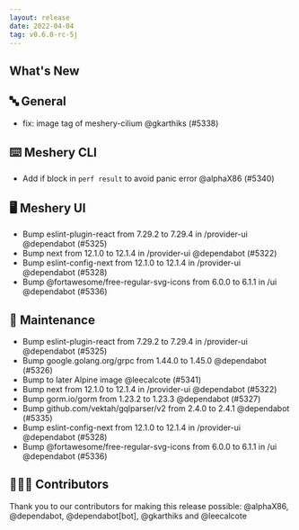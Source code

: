 ```yaml
---
layout: release
date: 2022-04-04
tag: v0.6.0-rc-5j
---
```


## What's New
## 🔤 General
- fix: image tag of meshery-cilium @gkarthiks (#5338)

## ⌨️ Meshery CLI

- Add if block in `perf result` to avoid panic error @alphaX86 (#5340)

## 🖥 Meshery UI

- Bump eslint-plugin-react from 7.29.2 to 7.29.4 in /provider-ui @dependabot (#5325)
- Bump next from 12.1.0 to 12.1.4 in /provider-ui @dependabot (#5322)
- Bump eslint-config-next from 12.1.0 to 12.1.4 in /provider-ui @dependabot (#5328)
- Bump @fortawesome/free-regular-svg-icons from 6.0.0 to 6.1.1 in /ui @dependabot (#5336)

## 🧰 Maintenance

- Bump eslint-plugin-react from 7.29.2 to 7.29.4 in /provider-ui @dependabot (#5325)
- Bump google.golang.org/grpc from 1.44.0 to 1.45.0 @dependabot (#5326)
- Bump to later Alpine image @leecalcote (#5341)
- Bump next from 12.1.0 to 12.1.4 in /provider-ui @dependabot (#5322)
- Bump gorm.io/gorm from 1.23.2 to 1.23.3 @dependabot (#5327)
- Bump github.com/vektah/gqlparser/v2 from 2.4.0 to 2.4.1 @dependabot (#5335)
- Bump eslint-config-next from 12.1.0 to 12.1.4 in /provider-ui @dependabot (#5328)
- Bump @fortawesome/free-regular-svg-icons from 6.0.0 to 6.1.1 in /ui @dependabot (#5336)

## 👨🏽‍💻 Contributors

Thank you to our contributors for making this release possible:
@alphaX86, @dependabot, @dependabot[bot], @gkarthiks and @leecalcote
